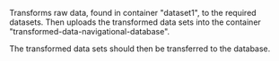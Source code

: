 Transforms raw data, found in container "dataset1", to the required datasets. Then uploads the transformed data sets into the container "transformed-data-navigational-database".

The transformed data sets should then be transferred to the database.

